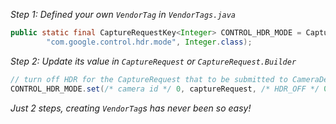 _Step 1: Defined your own `VendorTag` in `VendorTags.java`_

```java
public static final CaptureRequestKey<Integer> CONTROL_HDR_MODE = CaptureRequestKey.create(
        "com.google.control.hdr.mode", Integer.class);
```

_Step 2: Update its value in `CaptureRequest` or `CaptureRequest.Builder`_

```java
// turn off HDR for the CaptureRequest that to be submitted to CameraDevice 0
CONTROL_HDR_MODE.set(/* camera id */ 0, captureRequest, /* HDR_OFF */ 0);
```

_Just 2 steps, creating `VendorTag`s has never been so easy!_
